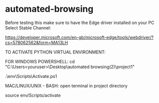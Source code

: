 ﻿# automated-browsing
Before testing this make sure to have the Edge driver installed on your PC
Select Stable Channel:

https://developer.microsoft.com/en-gb/microsoft-edge/tools/webdriver/?cs=578062562&form=MA13LH

TO ACTIVATE PYTHON VIRTUAL ENVIRONMENT:

FOR WINDOWS POWERSHELL:
cd "C:\Users\<youruser>\Desktop\automated browsing(2)\project1"

.\env\Scripts\Activate.ps1

MAC/LINUX/UNIX - BASH:
open terminal in project directory 

source env/Scripts/activate
